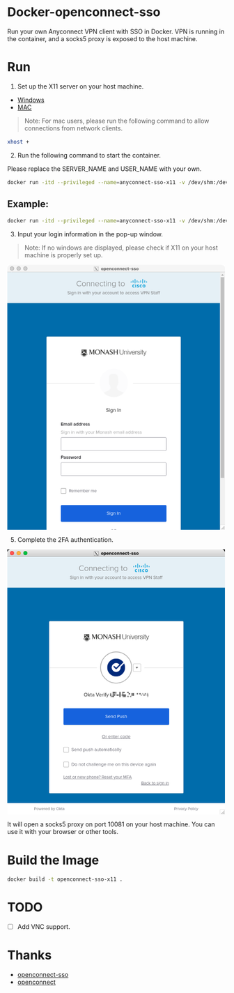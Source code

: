 # Docker-openconnect-sso

Run your own Anyconnect VPN client with SSO in Docker. VPN is running in the container, and a socks5 proxy is exposed to the host machine.

# Run

1. Set up the X11 server on your host machine.
* [Windows](https://sourceforge.net/projects/vcxsrv/)
* [MAC](https://www.xquartz.org/)
> Note: For mac users, please run the following command to allow connections from network clients.
```bash
xhost +
```

2. Run the following command to start the container. 

Please replace the SERVER_NAME and USER_NAME with your own.
```bash
docker run -itd --privileged --name=anyconnect-sso-x11 -v /dev/shm:/dev/shm -v /tmp/.X11-unix:/tmp/.X11-unix -e SERVER_NAME=${SERVER_NAME} -e USER_NAME=${USER_NAME} -e DISPLAY=host.docker.internal:0.0 -p 127.0.0.1:10081:1080 --restart=unless-stopped rmanluo/openconnect-sso-x11:latest
```
## Example:
```bash
docker run -itd --privileged --name=anyconnect-sso-x11 -v /dev/shm:/dev/shm -v /tmp/.X11-unix:/tmp/.X11-unix -e SERVER_NAME=vpn.xx.edu -e USER_NAME=xxx@xx.edu -e DISPLAY=host.docker.internal:0.0 -p 127.0.0.1:10081:1080 --restart=unless-stopped rmanluo/openconnect-sso-x11:latest
```

3. Input your login information in the pop-up window.
> Note: If no windows are displayed, please check if X11 on your host machine is properly set up.   
<img src="./resources/login.png" width = "500" align=center />

5. Complete the 2FA authentication.   
<img src="./resources/2fa.png" width = "500" align=center />

It will open a socks5 proxy on port 10081 on your host machine. You can use it with your browser or other tools.


# Build the Image

```bash
docker build -t openconnect-sso-x11 .
```
# TODO
* [ ] Add VNC support.

# Thanks
* [openconnect-sso](https://github.com/vlaci/openconnect-sso)
* [openconnect](https://www.infradead.org/openconnect/)
